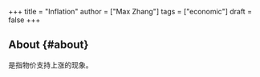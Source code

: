 +++
title = "Inflation"
author = ["Max Zhang"]
tags = ["economic"]
draft = false
+++

## About {#about}

是指物价支持上涨的现象。
